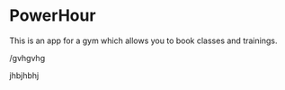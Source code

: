 # PowerHour

This is an app for a gym which allows you to book classes and trainings.


/gvhgvhg

jhbjhbhj